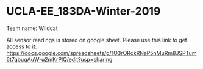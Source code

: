 # UCLA-EE_183DA-Winter-2019
Team name: Wildcat

All sensor readings is stored on google sheet.
Please use this link to get access to it: https://docs.google.com/spreadsheets/d/1O3rORckRNaP5nMuRm8JSPTum6t7qbuqAuW-u2mKrPlQ/edit?usp=sharing.
